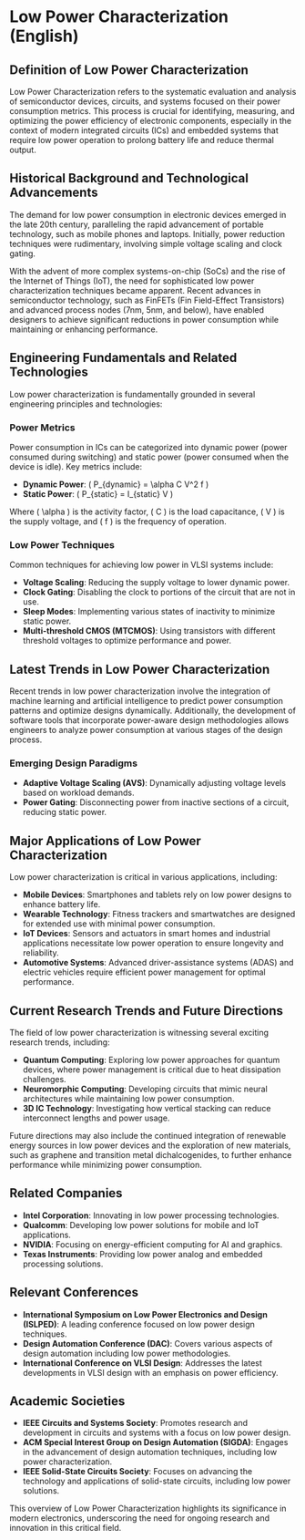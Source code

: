 # Low Power Characterization (English)

## Definition of Low Power Characterization
Low Power Characterization refers to the systematic evaluation and analysis of semiconductor devices, circuits, and systems focused on their power consumption metrics. This process is crucial for identifying, measuring, and optimizing the power efficiency of electronic components, especially in the context of modern integrated circuits (ICs) and embedded systems that require low power operation to prolong battery life and reduce thermal output.

## Historical Background and Technological Advancements
The demand for low power consumption in electronic devices emerged in the late 20th century, paralleling the rapid advancement of portable technology, such as mobile phones and laptops. Initially, power reduction techniques were rudimentary, involving simple voltage scaling and clock gating.

With the advent of more complex systems-on-chip (SoCs) and the rise of the Internet of Things (IoT), the need for sophisticated low power characterization techniques became apparent. Recent advances in semiconductor technology, such as FinFETs (Fin Field-Effect Transistors) and advanced process nodes (7nm, 5nm, and below), have enabled designers to achieve significant reductions in power consumption while maintaining or enhancing performance.

## Engineering Fundamentals and Related Technologies
Low power characterization is fundamentally grounded in several engineering principles and technologies:

### Power Metrics
Power consumption in ICs can be categorized into dynamic power (power consumed during switching) and static power (power consumed when the device is idle). Key metrics include:

- **Dynamic Power**: \( P_{dynamic} = \alpha C V^2 f \)
- **Static Power**: \( P_{static} = I_{static} V \)

Where \( \alpha \) is the activity factor, \( C \) is the load capacitance, \( V \) is the supply voltage, and \( f \) is the frequency of operation.

### Low Power Techniques
Common techniques for achieving low power in VLSI systems include:

- **Voltage Scaling**: Reducing the supply voltage to lower dynamic power.
- **Clock Gating**: Disabling the clock to portions of the circuit that are not in use.
- **Sleep Modes**: Implementing various states of inactivity to minimize static power.
- **Multi-threshold CMOS (MTCMOS)**: Using transistors with different threshold voltages to optimize performance and power.

## Latest Trends in Low Power Characterization
Recent trends in low power characterization involve the integration of machine learning and artificial intelligence to predict power consumption patterns and optimize designs dynamically. Additionally, the development of software tools that incorporate power-aware design methodologies allows engineers to analyze power consumption at various stages of the design process.

### Emerging Design Paradigms
- **Adaptive Voltage Scaling (AVS)**: Dynamically adjusting voltage levels based on workload demands.
- **Power Gating**: Disconnecting power from inactive sections of a circuit, reducing static power.

## Major Applications of Low Power Characterization
Low power characterization is critical in various applications, including:

- **Mobile Devices**: Smartphones and tablets rely on low power designs to enhance battery life.
- **Wearable Technology**: Fitness trackers and smartwatches are designed for extended use with minimal power consumption.
- **IoT Devices**: Sensors and actuators in smart homes and industrial applications necessitate low power operation to ensure longevity and reliability.
- **Automotive Systems**: Advanced driver-assistance systems (ADAS) and electric vehicles require efficient power management for optimal performance.

## Current Research Trends and Future Directions
The field of low power characterization is witnessing several exciting research trends, including:

- **Quantum Computing**: Exploring low power approaches for quantum devices, where power management is critical due to heat dissipation challenges.
- **Neuromorphic Computing**: Developing circuits that mimic neural architectures while maintaining low power consumption.
- **3D IC Technology**: Investigating how vertical stacking can reduce interconnect lengths and power usage.

Future directions may also include the continued integration of renewable energy sources in low power devices and the exploration of new materials, such as graphene and transition metal dichalcogenides, to further enhance performance while minimizing power consumption.

## Related Companies
- **Intel Corporation**: Innovating in low power processing technologies.
- **Qualcomm**: Developing low power solutions for mobile and IoT applications.
- **NVIDIA**: Focusing on energy-efficient computing for AI and graphics.
- **Texas Instruments**: Providing low power analog and embedded processing solutions.

## Relevant Conferences
- **International Symposium on Low Power Electronics and Design (ISLPED)**: A leading conference focused on low power design techniques.
- **Design Automation Conference (DAC)**: Covers various aspects of design automation including low power methodologies.
- **International Conference on VLSI Design**: Addresses the latest developments in VLSI design with an emphasis on power efficiency.

## Academic Societies
- **IEEE Circuits and Systems Society**: Promotes research and development in circuits and systems with a focus on low power design.
- **ACM Special Interest Group on Design Automation (SIGDA)**: Engages in the advancement of design automation techniques, including low power characterization.
- **IEEE Solid-State Circuits Society**: Focuses on advancing the technology and applications of solid-state circuits, including low power solutions. 

This overview of Low Power Characterization highlights its significance in modern electronics, underscoring the need for ongoing research and innovation in this critical field.